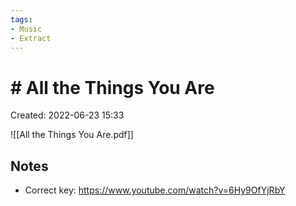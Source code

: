 ```yaml
---
tags:
- Music
- Extract
---
```

# # All the Things You Are 
Created: 2022-06-23 15:33  

![[All the Things You Are.pdf]]

## Notes 
- Correct key: https://www.youtube.com/watch?v=6Hy9OfYjRbY